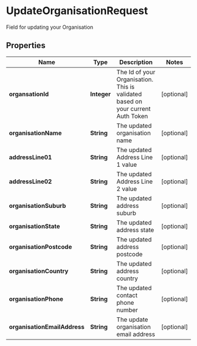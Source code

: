 

# UpdateOrganisationRequest

Field for updating your Organisation
## Properties

Name | Type | Description | Notes
------------ | ------------- | ------------- | -------------
**organsationId** | **Integer** | The Id of your Organisation.  This is validated based on your current Auth Token |  [optional]
**organisationName** | **String** | The updated organisation name |  [optional]
**addressLine01** | **String** | The updated Address Line 1 value |  [optional]
**addressLine02** | **String** | The updated Address Line 2 value |  [optional]
**organisationSuburb** | **String** | The updated address suburb |  [optional]
**organisationState** | **String** | The updated address state |  [optional]
**organisationPostcode** | **String** | The updated address postcode |  [optional]
**organisationCountry** | **String** | The updated address country |  [optional]
**organisationPhone** | **String** | The updated contact phone number |  [optional]
**organisationEmailAddress** | **String** | The update organisation email address |  [optional]



